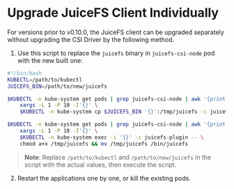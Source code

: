 # Upgrade JuiceFS Client Individually

For versions prior to v0.10.0, the JuiceFS client can be upgraded separately without upgrading the CSI Driver by the following method.

1. Use this script to replace the `juicefs` binary in `juicefs-csi-node` pod with the new built one: 

```bash
#!/bin/bash
KUBECTL=/path/to/kubectl
JUICEFS_BIN=/path/to/new/juicefs

$KUBECTL -n kube-system get pods | grep juicefs-csi-node | awk '{print $1}' | \
    xargs -L 1 -P 10 -I'{}' \
    $KUBECTL -n kube-system cp $JUICEFS_BIN '{}':/tmp/juicefs -c juicefs-plugin

$KUBECTL -n kube-system get pods | grep juicefs-csi-node | awk '{print $1}' | \
    xargs -L 1 -P 10 -I'{}' \
    $KUBECTL -n kube-system exec -i '{}' -c juicefs-plugin -- \
    chmod a+x /tmp/juicefs && mv /tmp/juicefs /bin/juicefs
```
> **Note**: Replace `/path/to/kubectl` and `/path/to/new/juicefs` in the script with the actual values, then execute the script.

2. Restart the applications one by one, or kill the existing pods.
